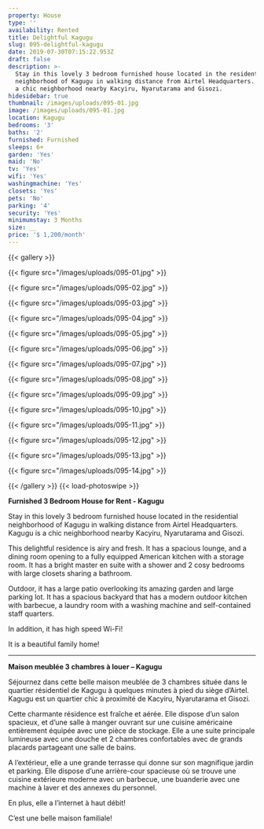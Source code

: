 ```yaml
---
property: House
type: ''
availability: Rented
title: Delightful Kagugu
slug: 095-delightful-kagugu
date: 2019-07-30T07:15:22.953Z
draft: false
description: >-
  Stay in this lovely 3 bedroom furnished house located in the residential
  neighborhood of Kagugu in walking distance from Airtel Headquarters. Kagugu is
  a chic neighborhood nearby Kacyiru, Nyarutarama and Gisozi.
hidesidebar: true
thumbnail: /images/uploads/095-01.jpg
image: /images/uploads/095-01.jpg
location: Kagugu
bedrooms: '3'
baths: '2'
furnished: Furnished
sleeps: 6+
garden: 'Yes'
maid: 'No'
tv: 'Yes'
wifi: 'Yes'
washingmachine: 'Yes'
closets: 'Yes'
pets: 'No'
parking: '4'
security: 'Yes'
minimumstay: 3 Months
size: __
price: '$ 1,200/month'
---
```

{{< gallery >}} 

{{< figure src="/images/uploads/095-01.jpg" >}} 

{{< figure src="/images/uploads/095-02.jpg" >}}

 {{< figure src="/images/uploads/095-03.jpg" >}} 

{{< figure src="/images/uploads/095-04.jpg" >}}

{{< figure src="/images/uploads/095-05.jpg" >}}

 {{< figure src="/images/uploads/095-06.jpg" >}}

 {{< figure src="/images/uploads/095-07.jpg" >}}

 {{< figure src="/images/uploads/095-08.jpg" >}}

{{< figure src="/images/uploads/095-09.jpg" >}} 

{{< figure src="/images/uploads/095-10.jpg" >}}

 {{< figure src="/images/uploads/095-11.jpg" >}} 

{{< figure src="/images/uploads/095-12.jpg" >}}

{{< figure src="/images/uploads/095-13.jpg" >}}

{{< figure src="/images/uploads/095-14.jpg" >}}

 {{< /gallery >}} {{< load-photoswipe >}}

**Furnished 3 Bedroom House for Rent - Kagugu**

Stay in this lovely 3 bedroom furnished house located in the residential neighborhood of Kagugu in walking distance from Airtel Headquarters. Kagugu is a chic neighborhood nearby Kacyiru, Nyarutarama and Gisozi.

This delightful residence is airy and fresh. It has a spacious lounge, and a dining room opening to a fully equipped American kitchen with a storage room. It has a bright master en suite with a shower and 2 cosy bedrooms with large closets sharing a bathroom.

Outdoor, it has a large patio overlooking its amazing garden and large parking lot. It has a spacious backyard that has a modern outdoor kitchen with barbecue, a laundry room with a washing machine and self-contained staff quarters. 

In addition, it has high speed Wi-Fi!

It is a beautiful family home!

- - -

**Maison meublée 3 chambres à louer – Kagugu**

Séjournez dans cette belle maison meublée de 3 chambres située dans le quartier résidentiel de Kagugu à quelques minutes à pied du siège d’Airtel. Kagugu est un quartier chic à proximité de Kacyiru, Nyarutarama et Gisozi.

Cette charmante résidence est fraîche et aérée. Elle dispose d’un salon spacieux, et d’une salle à manger ouvrant sur une cuisine américaine entièrement équipée avec une pièce de stockage. Elle a une suite principale lumineuse avec une douche et 2 chambres confortables avec de grands placards partageant une salle de bains.

A l’extérieur, elle a une grande terrasse qui donne sur son magnifique jardin et parking. Elle dispose d’une arrière-cour spacieuse où se trouve une cuisine extérieure moderne avec un barbecue, une buanderie avec une machine à laver et des annexes du personnel.

En plus, elle a l’internet à haut débit!

C’est une belle maison familiale!
